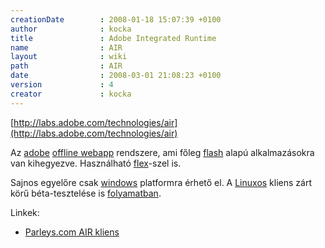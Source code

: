 ```yaml
---
creationDate        : 2008-01-18 15:07:39 +0100 
author              : kocka 
title               : Adobe Integrated Runtime 
name                : AIR 
layout              : wiki 
path                : AIR 
date                : 2008-03-01 21:08:23 +0100 
version             : 4 
creator             : kocka 
---
```

[http://labs.adobe.com/technologies/air](http://labs.adobe.com/technologies/air)

Az [adobe](adobe.html) [offline webapp](offline%20webapp.html) rendszere, ami főleg [flash](flash.html) alapú alkalmazásokra van kihegyezve. Használható [flex](flex.html)-szel is.

Sajnos egyelőre csak [windows](Windows.html) platformra érhető el. A [Linuxos](Linux.html) kliens zárt körű béta-tesztelése is [folyamatban](http://www.jamesward.org/wordpress/2008/02/20/adobe-air-on-linux-pre-beta-testers-needed/).

Linkek:

*   [Parleys.com AIR kliens](http://www.parleys.com/display/PARLEYS/Parleys.com+V2+BETA+Program)


